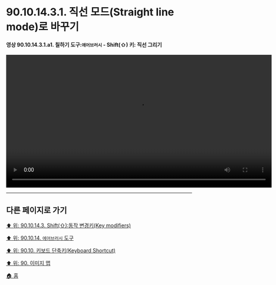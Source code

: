 # 90.10.14.3.1. 직선 모드(Straight line mode)로 바꾸기

<a id="90-10-14-03-01-a1"></a>

#### 영상 90.10.14.3.1.a1. 칠하기 도구:`에어브러시` - Shift(⇧) 키: 직선 그리기
<video controls="controls" width="720" src="https://github.com/wonder13662/gimp/assets/15767104/3838032c-6db6-42f0-9f3a-17ad9b311f05"></video>

***

## 다른 페이지로 가기

[⬆️ 위: 90.10.14.3. Shift(⇧):동작 변경키(Key modifiers)](./90-10-14-03-00-key_modifier-shift.md)

[⬆️ 위: 90.10.14. `에어브러시` 도구](./90-10-14-00-airbrush.md)

[⬆️ 위: 90.10. 키보드 단축키(Keyboard Shortcut)](./90-10-00-keyboard_shortcut.md)

[⬆️ 위: 90. 이미지 맵](./90-00-image-map.md)

[🏠 홈](./00-home.md)